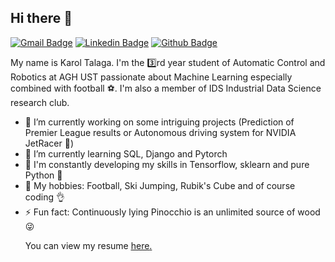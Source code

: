 ## Hi there 👋
[![Gmail Badge](https://img.shields.io/badge/-karol.talaga10@gmail.com-c14438?style=flat&logo=Gmail&logoColor=white&link=mailto:karol.talaga10@gmail.com)](mailto:karol.talaga10@gmail.com) 
[![Linkedin Badge](https://img.shields.io/badge/-KarolTalaga10-0072b1?style=flat&logo=Linkedin&logoColor=white&link=https://www.linkedin.com/in/KarolTalaga10/)](https://www.linkedin.com/in/KarolTalaga10/) [![Github Badge](https://img.shields.io/badge/-KarolTalaga10-grey?style=flat&logo=github&logoColor=white&link=https://github.com/KarolTalaga10/)](https://www.github.com/KarolTalaga10/)  <p align='left'>
My name is Karol Talaga. I'm the :three:rd year student of Automatic Control and Robotics at AGH UST passionate about Machine Learning especially combined with football ⚽.
I'm also a member of IDS Industrial Data Science research club. 
- 🔭 I’m currently working on some intriguing projects (Prediction of Premier League results or Autonomous driving system for NVIDIA JetRacer :car:)
- 🌱 I’m currently learning SQL, Django and Pytorch
- :muscle: I'm constantly developing my skills in Tensorflow, sklearn and pure Python :snake:
- :dart: My hobbies: Football, Ski Jumping, Rubik's Cube and of course coding :ok_hand:
- ⚡ Fun fact: Continuously lying Pinocchio is an unlimited source of wood 😜</p><p align='left'> You can view my resume <a href='https://drive.google.com/file/d/11lVvdHauI5fUPpdn57g8Dr3ZzghcpYj7/view?usp=sharing ' target=_blank><u>here</u>.</a></p>

